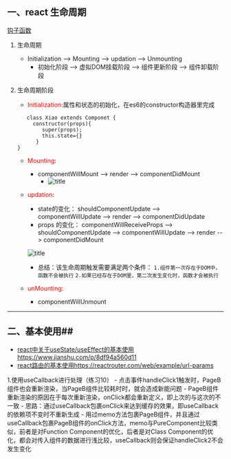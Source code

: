 ## 一、react 生命周期 ##
[钩子函数](https://www.cnblogs.com/fightjianxian/p/12457433.html)

 1. 生命周期
     - Initialization -->  Mounting --> updation --> Unmounting
         -   初始化阶段    --> 虚拟DOM挂载阶段 --> 组件更新阶段 --> 组件卸载阶段
 2. 生命周期阶段
     - <font color=red>Initialization</font>:属性和状态的初始化，在es6的constructor构造器里完成
    ```
       class Xiao extends Componet {
         constructor(props){
            super(props);
            this.state={}
          }
    }
    ```

     - <font color=red>Mounting</font>:
         - componentWillMount --> render --> componentDidMount
              -  ![title](/api/file/getImage?fileId=60861c0909eb7d0d960001b9)

     - <font color=red>updation</font>:
          - state的变化： shouldComponentUpdate --> componentWillUpdate --> render --> componentDidUpdate
          - props 的变化： componentWillReceiveProps --> shouldComponentUpdate --> componentWillUpdate --> render --> componentDidMount

          ![title](/api/file/getImage?fileId=6086210c09eb7d0d960001bb)
         - 总结：该生命周期触发需要满足两个条件：
             `1.组件第一次存在于DOM中，函数不会被执行`
             `2.如果已经存在于DOM里，第二次发生变化时，函数才会被执行`

     - <font color=red>unMounting</font>:
          - componentWillUnmount



----------

## 二、基本使用##



  - [react中关于useState/useEffect的基本使用](https://www.jianshu.com/p/8df94a560d11) https://www.jianshu.com/p/8df94a560d11
  - [react路由的基本使用](https://reactrouter.com/web/example/url-params)https://reactrouter.com/web/example/url-params

 1.使用useCallback进行处理（练习10）
     - 点击事件handleClick1触发时，PageB组件也会重新渲染，当PageB组件比较耗时时，就会造成新能问题
     - PageB组件重新渲染的原因在于每次重新渲染，onClick都会重新定义，即上次的与这次的不一致
     - 思路：通过useCallback包裹onClick来达到缓存的效果，即useCallback的依赖项不变时不重新生成
     - 用过memo方法包裹PageB组件，并且通过useCallback包裹PageB组件的onClick方法，memo与PureComponent比较类似，前者是对Function Component的优化，后者是对Class Component的优化，都会对传入组件的数据进行浅比较，useCallback则会保证handleClick2不会发生变化